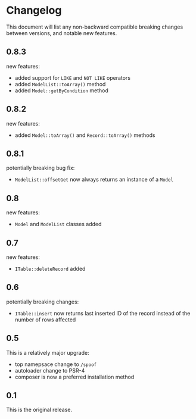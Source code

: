 Changelog
=========

This document will list any non-backward compatible breaking changes between
versions, and notable new features.

0.8.3
-----

new features:
- added support for `LIKE` and `NOT LIKE` operators
- added `ModelList::toArray()` method
- added `Model::getByCondition` method

0.8.2
-----

new features:
- added `Model::toArray()` and `Record::toArray()` methods

0.8.1
-----

potentially breaking bug fix:
- `ModelList::offsetGet` now always returns an instance of a `Model`

0.8
---

new features:
- `Model` and `ModelList` classes added

0.7
---

new features:
- `ITable::deleteRecord` added

0.6
---

potentially breaking changes:
- `ITable::insert` now returns last inserted ID of the record instead of the
  number of rows affected

0.5
---

This is a relatively major upgrade:

- top namepsace change to `/spoof`
- autoloader change to PSR-4
- composer is now a preferred installation method

0.1
---

This is the original release.
